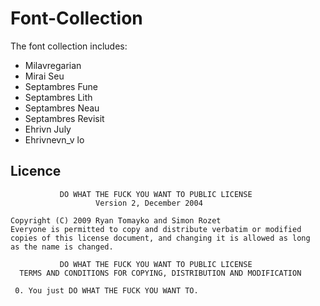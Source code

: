 # Font-Collection

The font collection includes:

- Milavregarian
- Mirai Seu
- Septambres Fune
- Septambres Lith
- Septambres Neau
- Septambres Revisit
- Ehrivn July
- Ehrivnevn_v lo

Licence
-------

               DO WHAT THE FUCK YOU WANT TO PUBLIC LICENSE
                       Version 2, December 2004

    Copyright (C) 2009 Ryan Tomayko and Simon Rozet
    Everyone is permitted to copy and distribute verbatim or modified
    copies of this license document, and changing it is allowed as long
    as the name is changed.

               DO WHAT THE FUCK YOU WANT TO PUBLIC LICENSE
      TERMS AND CONDITIONS FOR COPYING, DISTRIBUTION AND MODIFICATION

     0. You just DO WHAT THE FUCK YOU WANT TO.
